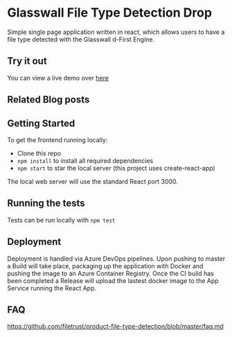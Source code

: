 # Glasswall File Type Detection Drop

Simple single page application written in react, which allows users to have a file type detected with the Glasswall d-First Engine.

## Try it out
You can view a live demo over [here](https://glasswall-file-type-detection.azurewebsites.net/)

## Related Blog posts

## Getting Started
To get the frontend running locally:
* Clone this repo
* `npm install` to install all required dependencies
* `npm start` to star the local server (this project uses create-react-app)

The local web server will use the standard React port 3000.

## Running the tests

Tests can be run locally with `npm test`

## Deployment

Deployment is handled via Azure DevOps pipelines. Upon pushing to master a Build will take place, packaging up the application with Docker and pushing the image to an Azure Container Registry. Once the CI build has been completed a Release will upload the lastest docker image to the App Service running the React App.

## FAQ

https://github.com/filetrust/product-file-type-detection/blob/master/faq.md
